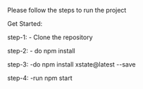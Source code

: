  Please follow the steps to run the project

Get Started:

step-1:
         - Clone the repository
         
step-2:
        - do npm install
        
 step-3:
         -do npm install xstate@latest --save

step-4:
        -run npm start
        
       
   

